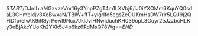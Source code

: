 $START$/DJml+aMGzvzzVnr16y3YnpPZgT4m1LXVbj6/iJ0iYXOMm6KquYQ0sdaL3CHmbldjv3XoBwxaN/TBlW+ffT+yigrlfo5egsZeOUKmHsDW7rir5LQJ9j2QFIDfp/elvAK9iR8yrPewI9Ncx7JklJvIHNwiduchKH039opL3Guyr2eJzzbcHLKy3eBjAkcYUoKh2YXk5J4p6kz6RdMsQ78Wg==$END$
